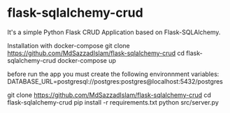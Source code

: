 # flask-sqlalchemy-crud
It's a simple Python Flask CRUD Application based on Flask-SQLAlchemy.

Installation with docker-compose
git clone https://github.com/MdSazzadIslam/flask-sqlalchemy-crud
cd flask-sqlalchemy-crud
docker-compose up

before run the app you must create the following environnment variables:
DATABASE_URL=postgresql://postgres:postgres@localhost:5432/postgres


git clone https://github.com/MdSazzadIslam/flask-sqlalchemy-crud
cd flask-sqlalchemy-crud
pip install -r requirements.txt
python src/server.py
